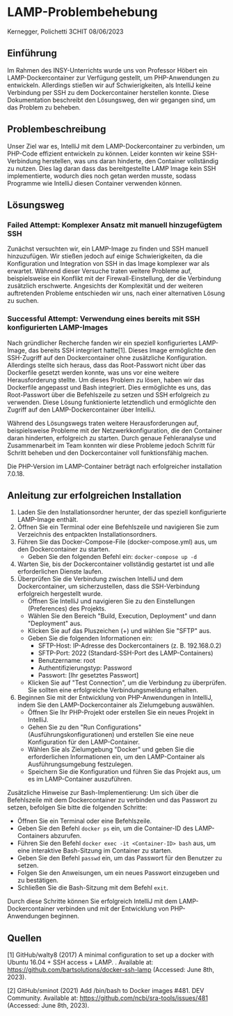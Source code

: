 # LAMP-Problembehebung

Kernegger, Polichetti 3CHIT
08/06/2023

## Einführung

Im Rahmen des INSY-Unterrichts wurde uns von Professor Höbert ein LAMP-Dockercontainer zur Verfügung gestellt, um PHP-Anwendungen zu entwickeln. Allerdings stießen wir auf Schwierigkeiten, als IntelliJ keine Verbindung per SSH zu dem Dockercontainer herstellen konnte. Diese Dokumentation beschreibt den Lösungsweg, den wir gegangen sind, um das Problem zu beheben.

## Problembeschreibung

Unser Ziel war es, IntelliJ mit dem LAMP-Dockercontainer zu verbinden, um PHP-Code effizient entwickeln zu können. Leider konnten wir keine SSH-Verbindung herstellen, was uns daran hinderte, den Container vollständig zu nutzen. Dies lag daran dass das bereitgestellte LAMP Image kein SSH implementierte, wodurch dies noch getan werden musste, sodass Programme wie IntelliJ diesen Container verwenden können.

## Lösungsweg

### Failed Attempt: Komplexer Ansatz mit manuell hinzugefügtem SSH

Zunächst versuchten wir, ein LAMP-Image zu finden und SSH manuell hinzuzufügen. Wir stießen jedoch auf einige Schwierigkeiten, da die Konfiguration und Integration von SSH in das Image komplexer war als erwartet. Während dieser Versuche traten weitere Probleme auf, beispielsweise ein Konflikt mit der Firewall-Einstellung, der die Verbindung zusätzlich erschwerte. Angesichts der Komplexität und der weiteren auftretenden Probleme entschieden wir uns, nach einer alternativen Lösung zu suchen.

### Successful Attempt: Verwendung eines bereits mit SSH konfigurierten LAMP-Images

Nach gründlicher Recherche fanden wir ein speziell konfiguriertes LAMP-Image, das bereits SSH integriert hatte[1]. Dieses Image ermöglichte den SSH-Zugriff auf den Dockercontainer ohne zusätzliche Konfiguration. Allerdings stellte sich heraus, dass das Root-Passwort nicht über das Dockerfile gesetzt werden konnte, was uns vor eine weitere Herausforderung stellte. Um dieses Problem zu lösen, haben wir das Dockerfile angepasst und Bash integriert. Dies ermöglichte es uns, das Root-Passwort über die Befehlszeile zu setzen und SSH erfolgreich zu verwenden. Diese Lösung funktionierte letztendlich und ermöglichte den Zugriff auf den LAMP-Dockercontainer über IntelliJ.

Während des Lösungswegs traten weitere Herausforderungen auf, beispielsweise Probleme mit der Netzwerkkonfiguration, die den Container daran hinderten, erfolgreich zu starten. Durch genaue Fehleranalyse und Zusammenarbeit im Team konnten wir diese Probleme jedoch Schritt für Schritt beheben und den Dockercontainer voll funktionsfähig machen.

Die PHP-Version im LAMP-Container beträgt nach erfolgreicher installation 7.0.18.

## Anleitung zur erfolgreichen Installation

1. Laden Sie den Installationsordner herunter, der das speziell konfigurierte LAMP-Image enthält.
2. Öffnen Sie ein Terminal oder eine Befehlszeile und navigieren Sie zum Verzeichnis des entpackten Installationsordners.
3. Führen Sie das Docker-Compose-File (docker-compose.yml) aus, um den Dockercontainer zu starten.
   - Geben Sie den folgenden Befehl ein: `docker-compose up -d`
4. Warten Sie, bis der Dockercontainer vollständig gestartet ist und alle erforderlichen Dienste laufen.
5. Überprüfen Sie die Verbindung zwischen IntelliJ und dem Dockercontainer, um sicherzustellen, dass die SSH-Verbindung erfolgreich hergestellt wurde.
   - Öffnen Sie IntelliJ und navigieren Sie zu den Einstellungen (Preferences) des Projekts.
   - Wählen Sie den Bereich "Build, Execution, Deployment" und dann "Deployment" aus.
   - Klicken Sie auf das Pluszeichen (+) und wählen Sie "SFTP" aus.
   - Geben Sie die folgenden Informationen ein:
     - SFTP-Host: IP-Adresse des Dockercontainers (z. B. 192.168.0.2)
     - SFTP-Port: 2022 (Standard-SSH-Port des LAMP-Containers)
     - Benutzername: root
     - Authentifizierungstyp: Password
     - Passwort: [Ihr gesetztes Passwort]
   - Klicken Sie auf "Test Connection", um die Verbindung zu überprüfen. Sie sollten eine erfolgreiche Verbindungsmeldung erhalten.
6. Beginnen Sie mit der Entwicklung von PHP-Anwendungen in IntelliJ, indem Sie den LAMP-Dockercontainer als Zielumgebung auswählen.
   - Öffnen Sie Ihr PHP-Projekt oder erstellen Sie ein neues Projekt in IntelliJ.
   - Gehen Sie zu den "Run Configurations" (Ausführungskonfigurationen) und erstellen Sie eine neue Konfiguration für den LAMP-Container.
   - Wählen Sie als Zielumgebung "Docker" und geben Sie die erforderlichen Informationen ein, um den LAMP-Container als Ausführungsumgebung festzulegen.
   - Speichern Sie die Konfiguration und führen Sie das Projekt aus, um es im LAMP-Container auszuführen.

Zusätzliche Hinweise zur Bash-Implementierung: Um sich über die Befehlszeile mit dem Dockercontainer zu verbinden und das Passwort zu setzen, befolgen Sie bitte die folgenden Schritte:

- Öffnen Sie ein Terminal oder eine Befehlszeile.
- Geben Sie den Befehl `docker ps` ein, um die Container-ID des LAMP-Containers abzurufen.
- Führen Sie den Befehl `docker exec -it <Container-ID> bash` aus, um eine interaktive Bash-Sitzung im Container zu starten.
- Geben Sie den Befehl `passwd` ein, um das Passwort für den Benutzer zu setzen.
- Folgen Sie den Anweisungen, um ein neues Passwort einzugeben und zu bestätigen.
- Schließen Sie die Bash-Sitzung mit dem Befehl `exit`.

Durch diese Schritte können Sie erfolgreich IntelliJ mit dem LAMP-Dockercontainer verbinden und mit der Entwicklung von PHP-Anwendungen beginnen.



## Quellen

[1] GitHub/walty8 (2017) A minimal configuration to set up a docker with Ubuntu 16.04 + SSH access + LAMP. . Available at: https://github.com/bartsolutions/docker-ssh-lamp (Accessed: June 8th, 2023).

[2] GitHub/sminot (2021) Add /bin/bash to Docker images #481. DEV Community. Available at: https://github.com/ncbi/sra-tools/issues/481 (Accessed: June 8th, 2023).
